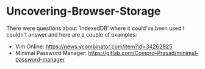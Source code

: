 # Uncovering-Browser-Storage

There were questions about ‘IndexedDB’ where it could've been used I couldn't answer and here are a couple of examples:
- Vim Online: https://news.ycombinator.com/item?id=34262825
- Minimal Password Manager: https://gitlab.com/Compro-Prasad/minimal-password-manager
